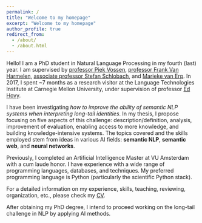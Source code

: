 ```yaml
---
permalink: /
title: "Welcome to my homepage"
excerpt: "Welcome to my homepage"
author_profile: true
redirect_from: 
  - /about/
  - /about.html
---
```


Hello! I am a PhD student in Natural Language Processing in my fourth (last) year. 
I am supervised by <a href="http://vossen.info/">professor Piek Vossen</a>, <a href="https://www.cs.vu.nl/~frank.van.harmelen/">professor Frank Van Harmelen</a>, <a href="http://www.few.vu.nl/~schlobac/">associate professor Stefan Schlobach</a>, and <a href="https://mariekevanerp.com/">Marieke van Erp</a>.
In 2017, I spent ~7 months as a research visitor at the Language Technologies Institute at Carnegie Mellon University, under supervision of professor <a href="https://www.cs.cmu.edu/~hovy/">Ed Hovy</a>.

I have been investigating *how to improve the ability of semantic NLP systems when interpreting long-tail identities*. In my thesis, I propose focusing on five aspects of this challenge: description/definition, analysis, improvement of evaluation, enabling access to more knowledge, and building knowledge-intensive systems. The topics covered and the skills employed stem from ideas in various AI fields: **semantic NLP**, **semantic web**, and **neural networks**.

Previously, I completed an Artificial Intelligence Master at VU Amsterdam with a cum laude honor. I have experience with a wide range of programming languages, databases, and techniques. My preferred programming language is Python (particularly the scientific Python stack). 

For a detailed information on my experience, skills, teaching, reviewing, organization, etc., please check my <a href="/files/CV.prf">CV</a>.

After obtaining my PhD degree, I intend to proceed working on the long-tail challenge in NLP by applying AI methods.

